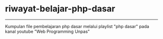 # riwayat-belajar-php-dasar
---
Kumpulan file pembelajaran php dasar melalui playlist "php dasar" pada kanal youtube "Web Programming Unpas"
